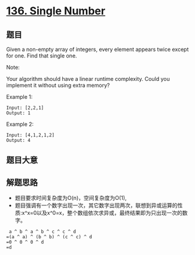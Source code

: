 # [136. Single Number](https://leetcode.com/problems/single-number/)

## 题目

Given a non-empty array of integers, every element appears twice except for one. Find that single one.

Note:

Your algorithm should have a linear runtime complexity. Could you implement it without using extra memory?


Example 1: 

```
Input: [2,2,1]
Output: 1
```

Example 2: 

```
Input: [4,1,2,1,2]
Output: 4
```


## 题目大意


## 解题思路
* 题目要求时间复杂度为O(n)，空间复杂度为O(1),
* 题目强调有一个数字出现一次，其它数字出现两次，联想到异或运算的性质:x^x=0以及x^0=x，整个数组依次求异或，最终结果即为只出现一次的数字。
```
 a ^ b ^ a ^ b ^ c ^ c ^ d
=(a ^ a) ^ (b ^ b) ^ (c ^ c) ^ d
=0 ^ 0 ^ 0 ^ d
=d
```
